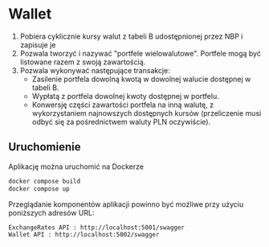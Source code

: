 # Wallet

1.	Pobiera cyklicznie kursy walut z tabeli B udostępnionej przez NBP i zapisuje je
2.	Pozwala tworzyć i nazywać "portfele wielowalutowe". Portfele mogą być listowane razem z swoją zawartością.
3.	Pozwala wykonywać następujące transakcje: 
    -  Zasilenie portfela dowolną kwotą w dowolnej walucie dostępnej w tabeli B.
    -  Wypłatą z portfela dowolnej kwoty dostępnej w portfelu.
    - Konwersję części zawartości portfela na inną walutę, z wykorzystaniem najnowszych dostępnych kursów (przeliczenie musi odbyć się za pośrednictwem waluty PLN oczywiście).


## Uruchomienie
Aplikację można uruchomić na Dockerze
```powershell
docker compose build
docker compose up
```

Przeglądanie komponentów aplikacji powinno być możliwe przy użyciu poniższych adresów URL:
```
ExchangeRates API : http://localhost:5001/swagger
Wallet API : http://localhost:5002/swagger
```
